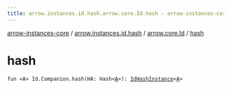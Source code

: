 ```yaml
---
title: arrow.instances.id.hash.arrow.core.Id.hash - arrow-instances-core
---
```


[arrow-instances-core](../../index.html) / [arrow.instances.id.hash](../index.html) / [arrow.core.Id](index.html) / [hash](./hash.html)

# hash

`fun <A> Id.Companion.hash(HA: Hash<`[`A`](hash.html#A)`>): `[`IdHashInstance`](../../arrow.instances/-id-hash-instance/index.html)`<`[`A`](hash.html#A)`>`